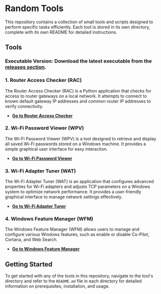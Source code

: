 # Random Tools

This repository contains a collection of small tools and scripts designed to perform specific tasks efficiently. Each tool is stored in its own directory, complete with its own README for detailed instructions.

## Tools

### Executable Version: Download the latest executable from the [releases section](https://github.com/ArtemBlue/Random-Tools/releases).

### 1. Router Access Checker (RAC)

The Router Access Checker (RAC) is a Python application that checks for access to router gateways on a local network. It attempts to connect to known default gateway IP addresses and common router IP addresses to verify connectivity.

- **[Go to Router Access Checker](RAC/)**

### 2. Wi-Fi Password Viewer (WPV)

The Wi-Fi Password Viewer (WPV) is a tool designed to retrieve and display all saved Wi-Fi passwords stored on a Windows machine. It provides a simple graphical user interface for easy interaction.

- **[Go to Wi-Fi Password Viewer](WPV/)**

### 3. Wi-Fi Adapter Tuner (WAT)

The Wi-Fi Adapter Tuner (WAT) is an application that configures advanced properties for Wi-Fi adapters and adjusts TCP parameters on a Windows system to optimize network performance. It provides a user-friendly graphical interface to manage network settings effectively.

- **[Go to Wi-Fi Adapter Tuner](WAT/)**

### 4. Windows Feature Manager (WFM)

The Windows Feature Manager (WFM) allows users to manage and configure various Windows features, such as enable or disable Co-Pilot, Cortana, and Web Search.

- **[Go to Windows Feature Manager](WFM/)**

## Getting Started

To get started with any of the tools in this repository, navigate to the tool's directory and refer to the `README.md` file in each directory for detailed information on prerequisites, installation, and usage.
